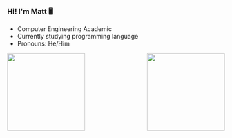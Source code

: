 ### Hi! I'm Matt 🖥️

-  Computer Engineering Academic
-  Currently studying programming language
-  Pronouns: He/Him

<div>
    <img  height="180em" src="https://github-readme-stats.vercel.app/api?username=HaruTetsuh&show_icons=true&theme=dracula&include_all_commits=true&count_private=true"/>
  <img align="right" height="180em" src="https://github-readme-stats.vercel.app/api/top-langs/?username=HaruTetsuh&layout=compact&langs_count=16&theme=dracula"/>
</div>

